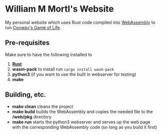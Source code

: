 # William M Mortl's Website

My personal website which uses Rust code compiled into [WebAssembly](https://webassembly.org/) to run [Conway's Game of Life](https://en.wikipedia.org/wiki/Conway%27s_Game_of_Life).

## Pre-requisites

Make sure to have the following installed to

1. [**Rust**](https://www.rust-lang.org/)
1. **wasm-pack** to install run `cargo install wasm-pack`
1. **python3** (if you want to use the built in webserver for testing)
1. **make**

## Building, etc.

* **make clean** cleans the project
* **make build** builds the WebAssembly and copies the needed file to the **/web/pkg** directory
* **make run** starts the python3 webserver and serves up the web page with the corresponding WebAssembly code (so long as you build it first)